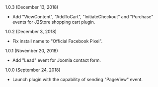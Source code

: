 1.0.3 (December 13, 2018)
* Add "ViewContent", "AddToCart", "InitiateCheckout" and "Purchase" events for J2Store shopping cart plugin.

1.0.2 (December 3, 2018)
* Fix install name to "Official Facebook Pixel".

1.0.1 (November 20, 2018)
* Add "Lead" event for Joomla contact form.

1.0.0 (September 24, 2018)
* Launch plugin with the capability of sending "PageView" event.